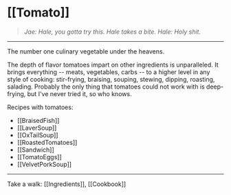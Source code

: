 # [[Tomato]]
>*Jae: Hale, you gotta try this.
>Hale takes a bite.
>Hale: Holy shit.*
---
The number one culinary vegetable under the heavens.

The depth of flavor tomatoes impart on other ingredients is unparalleled. It brings everything -- meats, vegetables, carbs -- to a higher level in any style of cooking:  stir-frying, braising, souping, stewing, dipping, roasting, salading. Probably the only thing that tomatoes could not work with is deep-frying, but I've never tried it, so who knows.

Recipes with tomatoes:
- [[BraisedFish]]
- [[LaverSoup]]
- [[OxTailSoup]]
- [[RoastedTomatoes]]
- [[Sandwich]]
- [[TomatoEggs]]
- [[VelvetPorkSoup]]

---

Take a walk: [[Ingredients]], [[Cookbook]]